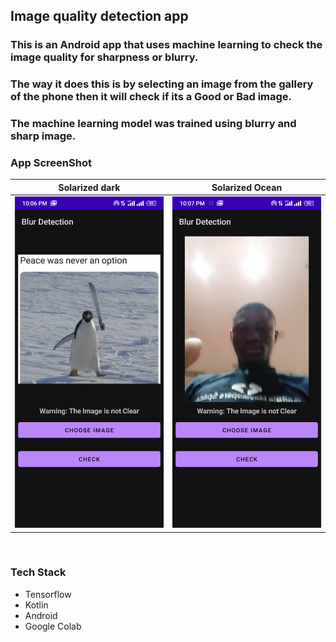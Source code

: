 ## Image quality detection app

### This is an Android app that uses machine learning to check the image quality for sharpness or blurry.

### The way it does this is by selecting an image from the gallery of the phone then it will check if its a Good or Bad image.

### The machine learning model was trained using blurry and sharp image.

### App ScreenShot
Solarized dark             |  Solarized Ocean
:-------------------------:|:-------------------------:
![bad1](https://github.com/OlaOlaoni/Blur-Detection/blob/main/assets/bad1.png)  |  ![bad2](https://github.com/OlaOlaoni/Blur-Detection/blob/main/assets/bad2.png) |  ![bad2](https://github.com/OlaOlaoni/Blur-Detection/blob/main/assets/bad2.png)

![]()
![]()

### Tech Stack

* Tensorflow
* Kotlin
* Android
* Google Colab
